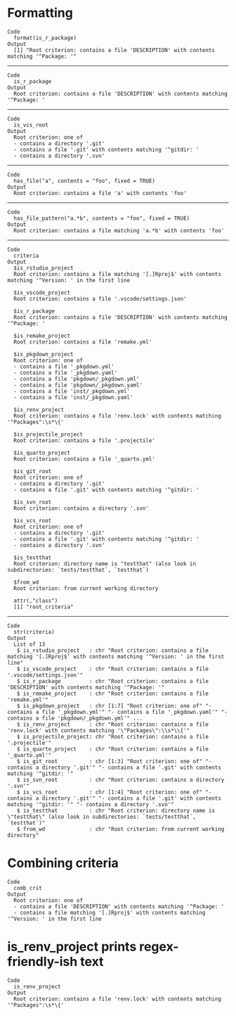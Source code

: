 # Formatting

    Code
      format(is_r_package)
    Output
      [1] "Root criterion: contains a file 'DESCRIPTION' with contents matching '^Package: '"

---

    Code
      is_r_package
    Output
      Root criterion: contains a file 'DESCRIPTION' with contents matching '^Package: '

---

    Code
      is_vcs_root
    Output
      Root criterion: one of
      - contains a directory '.git'
      - contains a file '.git' with contents matching '^gitdir: '
      - contains a directory '.svn'

---

    Code
      has_file("a", contents = "foo", fixed = TRUE)
    Output
      Root criterion: contains a file 'a' with contents 'foo'

---

    Code
      has_file_pattern("a.*b", contents = "foo", fixed = TRUE)
    Output
      Root criterion: contains a file matching 'a.*b' with contents 'foo'

---

    Code
      criteria
    Output
      $is_rstudio_project
      Root criterion: contains a file matching '[.]Rproj$' with contents matching '^Version: ' in the first line
      
      $is_vscode_project
      Root criterion: contains a file '.vscode/settings.json'
      
      $is_r_package
      Root criterion: contains a file 'DESCRIPTION' with contents matching '^Package: '
      
      $is_remake_project
      Root criterion: contains a file 'remake.yml'
      
      $is_pkgdown_project
      Root criterion: one of
      - contains a file '_pkgdown.yml'
      - contains a file '_pkgdown.yaml'
      - contains a file 'pkgdown/_pkgdown.yml'
      - contains a file 'pkgdown/_pkgdown.yaml'
      - contains a file 'inst/_pkgdown.yml'
      - contains a file 'inst/_pkgdown.yaml'
      
      $is_renv_project
      Root criterion: contains a file 'renv.lock' with contents matching '"Packages":\s*\{'
      
      $is_projectile_project
      Root criterion: contains a file '.projectile'
      
      $is_quarto_project
      Root criterion: contains a file '_quarto.yml'
      
      $is_git_root
      Root criterion: one of
      - contains a directory '.git'
      - contains a file '.git' with contents matching '^gitdir: '
      
      $is_svn_root
      Root criterion: contains a directory '.svn'
      
      $is_vcs_root
      Root criterion: one of
      - contains a directory '.git'
      - contains a file '.git' with contents matching '^gitdir: '
      - contains a directory '.svn'
      
      $is_testthat
      Root criterion: directory name is "testthat" (also look in subdirectories: `tests/testthat`, `testthat`)
      
      $from_wd
      Root criterion: from current working directory
      
      attr(,"class")
      [1] "root_criteria"

---

    Code
      str(criteria)
    Output
      List of 13
       $ is_rstudio_project   : chr "Root criterion: contains a file matching '[.]Rproj$' with contents matching '^Version: ' in the first line"
       $ is_vscode_project    : chr "Root criterion: contains a file '.vscode/settings.json'"
       $ is_r_package         : chr "Root criterion: contains a file 'DESCRIPTION' with contents matching '^Package: '"
       $ is_remake_project    : chr "Root criterion: contains a file 'remake.yml'"
       $ is_pkgdown_project   : chr [1:7] "Root criterion: one of" "- contains a file '_pkgdown.yml'" "- contains a file '_pkgdown.yaml'" "- contains a file 'pkgdown/_pkgdown.yml'" ...
       $ is_renv_project      : chr "Root criterion: contains a file 'renv.lock' with contents matching '\"Packages\":\\s*\\{'"
       $ is_projectile_project: chr "Root criterion: contains a file '.projectile'"
       $ is_quarto_project    : chr "Root criterion: contains a file '_quarto.yml'"
       $ is_git_root          : chr [1:3] "Root criterion: one of" "- contains a directory '.git'" "- contains a file '.git' with contents matching '^gitdir: '"
       $ is_svn_root          : chr "Root criterion: contains a directory '.svn'"
       $ is_vcs_root          : chr [1:4] "Root criterion: one of" "- contains a directory '.git'" "- contains a file '.git' with contents matching '^gitdir: '" "- contains a directory '.svn'"
       $ is_testthat          : chr "Root criterion: directory name is \"testthat\" (also look in subdirectories: `tests/testthat`, `testthat`)"
       $ from_wd              : chr "Root criterion: from current working directory"

# Combining criteria

    Code
      comb_crit
    Output
      Root criterion: one of
      - contains a file 'DESCRIPTION' with contents matching '^Package: '
      - contains a file matching '[.]Rproj$' with contents matching '^Version: ' in the first line

# is_renv_project prints regex-friendly-ish text

    Code
      is_renv_project
    Output
      Root criterion: contains a file 'renv.lock' with contents matching '"Packages":\s*\{'

